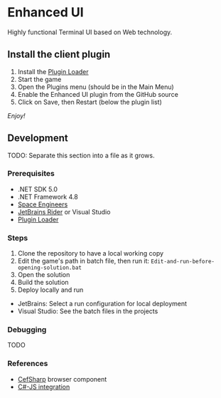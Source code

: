 # Enhanced UI

Highly functional Terminal UI based on Web technology.

## Install the client plugin

1. Install the [Plugin Loader](https://steamcommunity.com/sharedfiles/filedetails/?id=2407984968)
2. Start the game
3. Open the Plugins menu (should be in the Main Menu)
4. Enable the Enhanced UI plugin from the GitHub source
5. Click on Save, then Restart (below the plugin list)

*Enjoy!*

## Development

TODO: Separate this section into a file as it grows.

### Prerequisites

- .NET SDK 5.0
- .NET Framework 4.8
- [Space Engineers](https://spaceengineersgame.com)
- [JetBrains Rider](https://jetbrains.com) or Visual Studio
- [Plugin Loader](https://steamcommunity.com/sharedfiles/filedetails/?id=2407984968)

### Steps

1. Clone the repository to have a local working copy
2. Edit the game's path in batch file, then run it: `Edit-and-run-before-opening-solution.bat`
3. Open the solution
4. Build the solution
5. Deploy locally and run
  - JetBrains: Select a run configuration for local deployment
  - Visual Studio: See the batch files in the projects

### Debugging

TODO

### References

- [CefSharp](https://github.com/cefsharp/) browser component
- [C#-JS integration](https://github.com/cefsharp/CefSharp/wiki/General-Usage#javascript-integration)